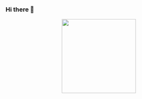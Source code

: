 ### Hi there 👋
<div id="header" align="center">
 <img src="https://user-images.githubusercontent.com/94575637/235199614-7af5757e-a3a5-4ab9-8384-33631f0a1371.jpg" width="200" />
</div>

<!--
**PeusodaTI/PeusodaTI** is a ✨ _special_ ✨ repository because its `README.md` (this file) appears on your GitHub profile.

Here are some ideas to get you started:

- 🔭 I’m currently working on ...
- 🌱 I’m currently learning ...
- 👯 I’m looking to collaborate on ...
- 🤔 I’m looking for help with ...
- 💬 Ask me about ...
- 📫 How to reach me: ...
- 😄 Pronouns: ...
- ⚡ Fun fact: ...
-->
